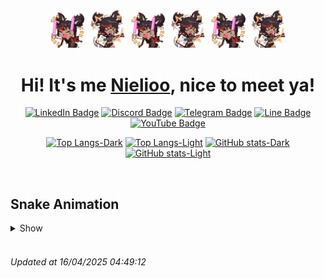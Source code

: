 
<div align="center">
  <img src="https://github.com/Nielioo/Nielioo/blob/main/Assets/Raw/XinyanCheer.gif" width="12%"/>
  <img src="https://github.com/Nielioo/Nielioo/blob/main/Assets/Raw/XinyanGuitar.gif" width="12%"/>
  <img src="https://github.com/Nielioo/Nielioo/blob/main/Assets/Raw/XinyanCheer.gif" width="12%"/>
  <img src="https://github.com/Nielioo/Nielioo/blob/main/Assets/Raw/XinyanGuitar.gif" width="12%"/>
  <img src="https://github.com/Nielioo/Nielioo/blob/main/Assets/Raw/XinyanCheer.gif" width="12%"/>
  <img src="https://github.com/Nielioo/Nielioo/blob/main/Assets/Raw/XinyanGuitar.gif" width="12%"/>

# Hi! It's me [Nielioo](https://www.linkedin.com/in/daniel-aprillio/), nice to meet ya!

[![LinkedIn Badge](https://img.shields.io/badge/LinkedIn-0077B5?style=for-the-badge&logo=linkedin&logoColor=white)](https://www.linkedin.com/in/daniel-aprillio/)
[![Discord Badge](https://img.shields.io/badge/Discord-7289DA?style=for-the-badge&logo=discord&logoColor=white)](https://discord.com/users/551736880014819329)
[![Telegram Badge](https://img.shields.io/badge/Telegram-2CA5E0?style=for-the-badge&logo=telegram&logoColor=white)](https://t.me/Nielioo)
[![Line Badge](https://img.shields.io/badge/Line-00C300?style=for-the-badge&logo=line&logoColor=white)](https://line.me/ti/p/~daniel_aprillio)
[![YouTube Badge](https://img.shields.io/badge/YouTube-FF0000?style=for-the-badge&logo=youtube&logoColor=white)](https://youtube.com/Nielio?sub_confirmation=1)

[![Top Langs-Dark](https://custom-github-readme-stats.vercel.app/api/top-langs/?username=nielioo&layout=compact&theme=slateorange&bg_color=00000000&hide=jupyter%20notebook#gh-dark-mode-only)](https://github.com/Nielioo#gh-dark-mode-only)
[![Top Langs-Light](https://custom-github-readme-stats.vercel.app/api/top-langs/?username=nielioo&layout=compact&theme=buefy&bg_color=00000000&hide=jupyter%20notebook#gh-light-mode-only)](https://github.com/Nielioo#gh-light-mode-only)
[![GitHub stats-Dark](https://custom-github-readme-stats.vercel.app/api?username=nielioo&show_icons=true&theme=slateorange&bg_color=00000000&hide_title=true#gh-dark-mode-only)](https://github.com/Nielioo#gh-dark-mode-only)
[![GitHub stats-Light](https://custom-github-readme-stats.vercel.app/api?username=nielioo&show_icons=true&theme=buefy&bg_color=00000000&hide_title=true#gh-light-mode-only)](https://github.com/Nielioo#gh-light-mode-only)

</div>
<br/>

## Snake Animation

<details> 
  <summary>Show</summary>
  <picture>
    <source media="(prefers-color-scheme: dark)" srcset="https://raw.githubusercontent.com/Nielioo/Nielioo/snake-svg-animation-output/grid-snake-dark.svg" />
    <source media="(prefers-color-scheme: light)" srcset="https://raw.githubusercontent.com/Nielioo/Nielioo/snake-svg-animation-output/grid-snake-light.svg" />
    <img alt="GitHub contribution animation" src="https://raw.githubusercontent.com/Nielioo/Nielioo/snake-svg-animation-output/grid-snake.svg" />
  </picture>
</details>
<br/>
  
<h6>
  Updated at 16/04/2025 04:49:12
</h6>
